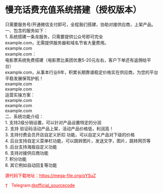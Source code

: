 # 慢充话费充值系统搭建（授权版本）

只需要服务号/开通微信支付即可，全程我们搭建，协助对接供应商，上架产品。<br>一、包含的服务如下：<br>1. 系统搭建一条龙服务，只需要提供公众号即可完全<br>example.com，无需提供服务器和域名节省大量费用。<br>example.com<br>example.com：<br>电影票系统免费搭建（电影票比美团优惠5-20元左右，客户下单还有返佣给平台）<br>example.com，从事本行业6年，积累长期靠谱稳定价格实在供应商，为您的平台平稳发展保驾护航！<br>example.com<br>example.com<br>运营实操方案：<br>example.com<br>example.com<br>example.com<br>二、系统功能介绍：<br>1. 支持2级分销设置，可以针对产品设置特定的分润<br>2. 支持 验证码活动产品上架，活动产品价格低，利润高！<br>3. 支持付费会员开店自定义折扣 功能，可以自定义产品对下级的价格<br>4. 后台支持自定义菜单栏功能，可以跳转图片，发送文字，图片，跳转网页等<br>5 .后台支持海报自定义功能<br>6. 支持对接供应商功能<br>7. 积分功能<br>8. 其它例如自动回复等功能<br>


<p style="color: red;">源代码下载地址：<a href="https://mega-file.org/qYSuZ" style="color: red;">https://mega-file.org/qYSuZ</a></p><p style="color: red;"><img src="https://cdn-icons-png.flaticon.com/512/2111/2111646.png" alt="Telegram Icon" style="width: 16px; vertical-align: middle; margin-right: 5px;">Telegram:<a href="https://t.me/official_sourcecode" style="color: red;">@official_sourcecode</a></p>